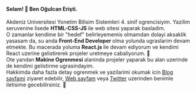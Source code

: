 #### Selam! 👋 Ben Oğulcan Erişti.

Akdeniz Universitesi Yonetim Bilisim Sistemleri 4. sinif ogrencisiyim. Yazilim seruvenine lisede <b> HTML-CSS-JS </b> ile web sitesi yaparak basladim. <br/>
O zamanlar kendime bir "hedef" belirleyememis olmamdan dolayi aksaklik yasasam da, su anda <b> Front-End Developer </b> olma yolunda ugraslarim devam etmekte. Bu macerada yoluma <b> React.js </b> ile devam ediyorum ve kendimi React uzerine gelistirerek projeler uretmeye cabaliyorum.  🧐<br/>
Ote yandan <b> Makine Ogrenmesi </b> alaninda projeler yaparak bu alan uzerinde de kendimi gelistirme ugrasindayim. <br/>
Hakkimda daha fazla detay ogrenmek ve yazilarimi okumak icin [Blog sayfami](https://medium.com/@olcaneristi) ziyaret edebilir, [Web sayfam](https://ogulcaneristi.com/) veya [Twitter](https://twitter.com/ogulcaanX) uzerinden benimle iletisime gecebilirsiniz. 🤙
